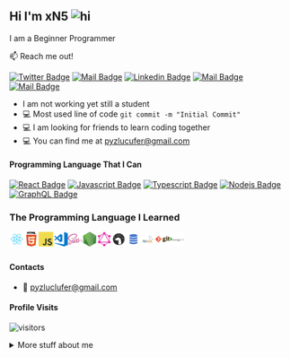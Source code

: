 ## Hi I'm xN5 <img src="https://user-images.githubusercontent.com/1303154/88677602-1635ba80-d120-11ea-84d8-d263ba5fc3c0.gif" width="28px" alt="hi">

I am a Beginner Programmer

:mailbox: Reach me out!

[![Twitter Badge](https://img.shields.io/badge/-@id_xn5-1ca0f1?style=flat&labelColor=1ca0f1&logo=twitter&logoColor=white&link=https://twitter.com/id_xn5)](https://twitter.com/id_xn5) [![Mail Badge](https://img.shields.io/badge/-xN5ID-e74c3c?style=flat&labelColor=e74c3c&logo=youtube&logoColor=white)](https://m.youtube.com/channel/UCAFrcUhFW6DDHo2ctATiOmw) [![Linkedin Badge](https://img.shields.io/badge/-Islem-0e76a8?style=flat&labelColor=0e76a8&logo=linkedin&logoColor=white)](https://www.linkedin.com/in/islem-maboud/) [![Mail Badge](https://img.shields.io/badge/-@rachyrayy07-e84393?style=flat&labelColor=e84393&logo=instagram&logoColor=white)](https://instagram.com/rachyrayy07) [![Mail Badge](https://img.shields.io/badge/-xN5Gans-c0392b?style=flat&labelColor=c0392b&logo=gmail&logoColor=white)](mailto:pyzluclufer@gmail.com)

<!-- TODO: Add last video link -->

- I am not working yet still a student
- :computer: Most used line of code `git commit -m "Initial Commit"`
- :computer: I am looking for friends to learn coding together
- :computer: You can find me at pyzlucufer@gmail.com

#### Programming Language That I Can

<!-- TODO: Make technologies links takes you to repositories -->

[![React Badge](https://img.shields.io/badge/-React-61DBFB?style=for-the-badge&labelColor=black&logo=react&logoColor=61DBFB)](#) [![Javascript Badge](https://img.shields.io/badge/-Javascript-F0DB4F?style=for-the-badge&labelColor=black&logo=javascript&logoColor=F0DB4F)](#) [![Typescript Badge](https://img.shields.io/badge/-Typescript-007acc?style=for-the-badge&labelColor=black&logo=typescript&logoColor=007acc)](#) [![Nodejs Badge](https://img.shields.io/badge/-Nodejs-3C873A?style=for-the-badge&labelColor=black&logo=node.js&logoColor=3C873A)](#) [![GraphQL Badge](https://img.shields.io/badge/-GraphQl-e535ab?style=for-the-badge&labelColor=black&logo=node.js&logoColor=e535ab)](#)

### The Programming Language I Learned

[<img align="left" alt="React" width="26px" src="https://raw.githubusercontent.com/github/explore/80688e429a7d4ef2fca1e82350fe8e3517d3494d/topics/react/react.png" />][reactplaylist]

[<img align="left" alt="HTML5" width="26px" src="https://raw.githubusercontent.com/github/explore/80688e429a7d4ef2fca1e82350fe8e3517d3494d/topics/html/html.png" />][htmltutorial]

[<img align="left" alt="JavaScript" width="26px" src="https://raw.githubusercontent.com/github/explore/80688e429a7d4ef2fca1e82350fe8e3517d3494d/topics/javascript/javascript.png" />][javascripttutorial]

[<img align="left" alt="Visual Studio Code" width="26px" src="https://raw.githubusercontent.com/github/explore/80688e429a7d4ef2fca1e82350fe8e3517d3494d/topics/visual-studio-code/visual-studio-code.png" />][vscodetutorial]

<img align="left" alt="Sass" width="26px" src="https://raw.githubusercontent.com/github/explore/80688e429a7d4ef2fca1e82350fe8e3517d3494d/topics/sass/sass.png" />

<img align="left" alt="Node.js" width="26px" src="https://raw.githubusercontent.com/github/explore/80688e429a7d4ef2fca1e82350fe8e3517d3494d/topics/nodejs/nodejs.png" />

<img align="left" alt="GraphQL" width="26px" src="https://raw.githubusercontent.com/github/explore/80688e429a7d4ef2fca1e82350fe8e3517d3494d/topics/graphql/graphql.png" />

<img align="left" alt="Deno" width="26px" src="https://raw.githubusercontent.com/github/explore/361e2821e2dea67711cde99c9c40ed357061cf27/topics/deno/deno.png" />

<img align="left" alt="SQL" width="26px" src="https://raw.githubusercontent.com/github/explore/80688e429a7d4ef2fca1e82350fe8e3517d3494d/topics/sql/sql.png" />

<img align="left" alt="MySQL" width="26px" src="https://raw.githubusercontent.com/github/explore/80688e429a7d4ef2fca1e82350fe8e3517d3494d/topics/mysql/mysql.png" />

<img align="left" alt="Git" width="26px" src="https://raw.githubusercontent.com/github/explore/80688e429a7d4ef2fca1e82350fe8e3517d3494d/topics/git/git.png" />

<img align="left" alt="MongoDB" width="26px" src="https://raw.githubusercontent.com/github/explore/80688e429a7d4ef2fca1e82350fe8e3517d3494d/topics/mongodb/mongodb.png" />

<br />
<br />

#### Contacts
- :email: pyzluclufer@gmail.com


#### Profile Visits 

![visitors](https://visitor-badge.glitch.me/badge?page_id=xN5-Gans.xN5Gans)

<details>
<summary>
  More stuff about me
</summary>

<br >

#### Coding Stats

<!--START_SECTION:waka-->
```text
HTML   15 hrs 41 mins  â–ˆâ–ˆâ–ˆâ–ˆâ–ˆâ–ˆâ–ˆâ–ˆâ–ˆâ–ˆâ–ˆâ–ˆâ–ˆâ–ˆâ–ˆâ–ˆâ–ˆâ–ˆâ–ˆâ–ˆâ–“â–‘â–‘â–‘â–‘   82.29 % 
PHP        1 hr 50 mins    â–ˆâ–ˆâ–’â–‘â–‘â–‘â–‘â–‘â–‘â–‘â–‘â–‘â–‘â–‘â–‘â–‘â–‘â–‘â–‘â–‘â–‘â–‘â–‘â–‘â–‘   09.61 % 
Python     1 hr 27 mins    â–ˆâ–ˆâ–‘â–‘â–‘â–‘â–‘â–‘â–‘â–‘â–‘â–‘â–‘â–‘â–‘â–‘â–‘â–‘â–‘â–‘â–‘â–‘â–‘â–‘â–‘   07.63 % 
XML        2 mins          â–‘â–‘â–‘â–‘â–‘â–‘â–‘â–‘â–‘â–‘â–‘â–‘â–‘â–‘â–‘â–‘â–‘â–‘â–‘â–‘â–‘â–‘â–‘â–‘â–‘   00.25 % 
OTHER         2 mins          â–‘â–‘â–‘â–‘â–‘â–‘â–‘â–‘â–‘â–‘â–‘â–‘â–‘â–‘â–‘â–‘â–‘â–‘â–‘â–‘â–‘â–‘â–‘â–‘â–‘   00.19 % 
```
<!--END_SECTION:waka-->

#### Github Stats

![Ipenywis's github stats](https://github-readme-stats.vercel.app/api?username=xN5-Gans&count_private=true&theme=tokyonight&hide=contribs,prs)

</details>


[reactplaylist]: https://www.youtube.com/watch?v=KxXXEL-k47Y&list=PLvXDmnBbOF7RnYiZvDwl2Pzcs2kfi10wd
[vscodetutorial]: https://www.youtube.com/watch?v=Bkie2ai8qeE&t=8s
[htmltutorial]: https://www.youtube.com/watch?v=VK6MXVxOsws&t=27s
[javascripttutorial]: https://www.youtube.com/watch?v=D-LHKvmX37E
